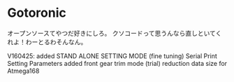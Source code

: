 # Gotoronic
オープンソースてやつだ好きにしろ。
クソコードって思うんなら直しといてくれよ！わーとるわそんなん。

V160425: added STAND ALONE SETTING MODE (fine tuning)
         Serial Print Setting Parameters
         added front gear trim mode (trial)
         reduction data size for Atmega168
